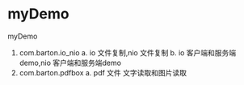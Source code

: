 # myDemo
myDemo

1. com.barton.io_nio
    a. io 文件复制,nio 文件复制
    b. io 客户端和服务端demo,nio 客户端和服务端demo
2. com.barton.pdfbox
    a. pdf 文件 文字读取和图片读取
